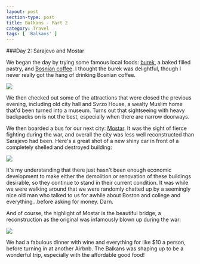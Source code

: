 ```yaml
---
layout: post
section-type: post
title: Balkans - Part 2
category: Travel
tags: [ 'Balkans' ]
---
```

###Day 2: Sarajevo and Mostar

We began the day by trying some famous local foods:
[burek](https://en.wikipedia.org/wiki/B%C3%B6rek), a baked filled pastry, and
[Bosnian coffee](http://www.bbc.com/travel/story/20140707-the-complicated-culture-of-bosnian-coffee).
I thought the burek was delightful, though I never really got the hang of drinking Bosnian coffee.

![](https://www.dropbox.com/s/2g0vgwdg0wbus62/P3140002.JPG?dl=0)

We then checked out some of the attractions that were closed the previous evening, including old
city hall and Svrzo House, a wealty Muslim home that'd been turned into a museum. Turns out that
sightseeing with heavy backpacks on is not the best, especially when there are narrow doorways.

We then boarded a bus for our next city: [Mostar](https://en.wikipedia.org/wiki/Mostar).
It was the sight of fierce fighting during the war, and overall the city was less well reconstructed
than Sarajevo had been. Here's a great shot of a new shiny car in front of a completely shelled and
destroyed building:

![](https://www.dropbox.com/s/3itdlg6rc4769yt/P3140021.JPG?dl=0)

It's my understanding that there just hasn't been enough economic development to make either the
demolition or renovation of these buildings desirable, so they continue to stand in their current
condition. It was while we were walking around that we were randomly chatted up by a seemingly nice
old man who talked to us for awhile about Boston and college and everything...before asking for money.
Darn.

And of course, the highlight of Mostar is the beautiful bridge, a reconstruction as the original
was infamously blown up during the war:

![](https://www.dropbox.com/s/p4xxp3fau2j7rgg/P3140041Edit.jpg?dl=0)

We had a fabulous dinner with wine and everything for like $10 a person, before turning in at another
Airbnb. The Balkans was shaping up to be a wonderful trip, especially with the affordable good food!